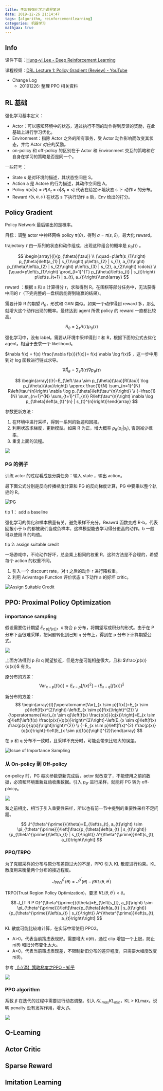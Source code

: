 ```yaml
---
title: 李宏毅强化学习课程笔记
date: 2019-12-26 21:14:47
tags: [algorithm, reinforcementlearning]
categories: 机器学习
mathjax: true
---
```


## Info 

课件下载：[Hung-yi Lee - Deep Reinforcement Learning](http://speech.ee.ntu.edu.tw/~tlkagk/courses_MLDS18.html)

课程视频：[DRL Lecture 1: Policy Gradient (Review) - YouTube](https://www.youtube.com/watch?v=z95ZYgPgXOY&list=PLJV_el3uVTsODxQFgzMzPLa16h6B8kWM_)

- Change Log
    - 20191226: 整理 PPO 相关资料

## RL 基础

强化学习基本定义：

- Actor：可以感知环境中的状态，通过执行不同的动作得到反馈的奖励，在此基础上进行学习优化。
- Environment：指除 Actor 之外的所有事务，受 Actor 动作影响而改变其状态，并给 Actor 对应的奖励。
- on-policy 和 off-policy 的区别在于 Actor 和 Environment 交互的策略和它自身在学习的策略是否是同一个。

一些符号：

- State s 是对环境的描述，其状态空间是 S。
- Action a 是 Actore 的行为描述，其动作空间是 A。
- Policy $\pi(a|s)=P[A_t=a|S_t=s]$ 代表在给定环境状态 s 下 动作 a 的分布。
- Reward ${r(s,a,s^{\prime})}$ 在状态 s 下执行动作 a 后，Env 给出的打分。

## Policy Gradient

Policy Network 最后输出的是概率。

目标：调整 actor 中神经网络 policy $\pi(\theta)$，得到 $a=\pi(s, \theta)$，最大化 reward。

trajectory $\tau$ 由一系列的状态和动作组成，出现这种组合的概率是 $p_{\theta}(\tau)$ 。

$$
\begin{array}{l}{p_{\theta}(\tau)} \\ {\quad=p\left(s_{1}\right) p_{\theta}\left(a_{1} | s_{1}\right) p\left(s_{2} | s_{1}, a_{1}\right) p_{\theta}\left(a_{2} | s_{2}\right) p\left(s_{3} | s_{2}, a_{2}\right) \cdots} \\ {\quad=p\left(s_{1}\right) \prod_{l=1}^{T} p_{\theta}\left(a_{t} | s_{t}\right) p\left(s_{t+1} | s_{t}, a_{t}\right)}\end{array}
$$

reward ：根据 s 和 a 计算得分 r，求和得到 R。在围棋等部分任务中，无法获得中间的 r（下完完整的一盘棋后能得到输赢的结果）。

需要计算 R 的期望 $\bar{R}_{\theta}$，形式和 GAN 类似。如果一个动作得到 reward 多，那么就增大这个动作出现的概率。最终达到 agent 所做 policy 的 reward 一直都比较高。

$$
\bar{R}_{\theta}=\sum_{\tau} R(\tau) p_{\theta}(\tau)
$$

强化学习中，没有 label。需要从环境中采样得到 $\tau$ 和 R，根据下面的公式去优化 agent。相当于去求一个 likelihood。 

$\nabla f(x) = f(x) \frac{\nabla f(x)}{f(x)}= f(x) \nabla \log f(x)$ ，这一步中用到对 log 函数进行链式求导。

$$
\nabla \bar{R}_{\theta}=\sum_{\tau} R(\tau) \nabla p_{\theta}(\tau)
$$

$$
\begin{array}{l}{=E_{\left.\tau \sim p_{\theta}(\tau)[R(\tau)] \log p_{\theta}(\tau)\right]} \approx \frac{1}{N} \sum_{n=1}^{N} R\left(\tau^{n}\right) \nabla \log p_{\theta}\left(\tau^{n}\right)} \\ {=\frac{1}{N} \sum_{n=1}^{N} \sum_{t=1}^{T_{n}} R\left(\tau^{n}\right) \nabla \log p_{\theta}\left(a_{t}^{n} | s_{t}^{n}\right)}\end{array}
$$

参数更新方法：
1. 在环境中进行采样，得到一系列的轨迹和回报。
2. 利用状态求梯度，更新模型。如果 R 为正，增大概率 $p_{\theta}(a_t|s_t)$, 否则减少概率。
3. 重复上面的流程。


![](/file/15726799935625.jpg)

### PG 的例子

训练 actor 的过程看成是分类任务：输入 state ，输出 action。

最下面公式分别是反向传播梯度计算和 PG 的反向梯度计算，PG 中要乘以整个轨迹的 R。

![PG](/file/15752505145081.jpg)


tip 1： add a baseline

强化学习的优化和样本质量有关，避免采样不充分。Reawrd 函数变成 R-b，代表回报小于 b 的都被我们当成负样本，这样模型能去学习得分更高的动作。b 一般可以使用 R 的均值。

tip 2: assign suitable credit

一场游戏中，不论动作好坏，总会乘上相同的权重 R，这种方法是不合理的，希望每个 action 的权重不同。

1. 引入一个 discount rate，对 t 之后的动作 r 进行降权重。
2. 利用 Advantage Function 评价状态 s 下动作 a 的好坏 critic。

 ![Assign Suitable Credit](/file/15752505547153.jpg)

## PPO: Proximal Policy Optimization

### importance sampling

假设需要估计期望 $E_{x~p[f(x)]}$，x 符合 p 分布，将期望写成积分的形式。由于在 P 分布下面很难采样，把问题转化到已知 q 分布上，得到在 p 分布下计算期望公式。

![](/file/15771920437580.jpg)

上面方法得到 p 和 q 期望接近，但是方差可能相差很大，且和 $\frac{p(x)}{q(x)}$ 有关。

原分布的方差：
$$
\operatorname{Var}_{x-p}[f(x)]=E_{x-p}\left[f(x)^{2}\right]-\left(E_{x-q}[f(x)]\right)^{2}
$$

新分布的方差：
$$
\begin{array}{l}{\operatorname{Var}_{x \sim p}[f(x)]=E_{x \sim p}\left[f(x)^{2}\right]-\left(E_{x \sim p}[f(x)]\right)^{2}} \\ {\operatorname{Var}_{x \sim q}\left[f(x) \frac{p(x)}{q(x)}\right]=E_{x \sim q}\left[\left(f(x) \frac{p(x)}{q(x)}\right)^{2}\right]-\left(E_{x \sim q}\left[f(x) \frac{p(x)}{q(x)}\right]\right)^{2}} \\ {=E_{x \sim p}\left[f(x)^{2} \frac{p(x)}{q(x)}\right]-\left(E_{x \sim p}[f(x)]\right)^{2}}\end{array}
$$

在 p 和 q 分布不一致时，且采样不充分时，可能会带来比较大的误差。

![Issue of Importance Sampling](/file/15771931618906.jpg)


### 从 On-policy 到 Off-policy

on-policy 时，PG 每次参数更新完成后，actor 就改变了，不能使用之前的数据，必须和环境重新互动收集数据。引入 $p_{\theta \prime}$ 进行采样，就能将 PG 转为 off-ploicy。

![](/file/15771932374489.jpg)

和之前相比，相当于引入重要性采样，所以也有前一节中提到的重要性采样不足问题。

$$
J^{\theta^{\prime}}(\theta)=E_{\left(s_{t}, a_{t}\right) \sim \pi_{\theta^{\prime}}}\left[\frac{p_{\theta}\left(a_{t} | s_{t}\right)}{p_{\theta^{\prime}}\left(a_{t} | s_{t}\right)} A^{\theta^{\prime}}\left(s_{t}, a_{t}\right)\right]
$$


### PPO/TRPO

为了克服采样的分布与原分布差距过大的不足，PPO 引入 KL 散度进行约束。KL 散度用来衡量两个分布的接近程度。

$$
J_{P P O}^{\theta^{\prime}}(\theta)=J^{\theta^{\prime}}(\theta)-\beta K L\left(\theta, \theta^{\prime}\right)
$$

TRPO(Trust Region Policy Optimization)，要求 $K L\left(\theta, \theta^{\prime}\right)<\delta$。

$$
J_{T R P O}^{\theta^{\prime}}(\theta)=E_{\left(s_{t}, a_{t}\right) \sim \pi_{\theta^{\prime}}}\left[\frac{p_{\theta}\left(a_{t} | s_{t}\right)}{p_{\theta^{\prime}}\left(a_{t} | s_{t}\right)} A^{\theta^{\prime}}\left(s_{t}, a_{t}\right)\right]
$$

KL 散度可能比较难计算，在实际中常使用 PPO2。 

- A>0，代表当前策虑表现好。需要增大 $\pi( \theta )$，通过 clip 增加一个上限，防止 $\pi( \theta )$ 和旧分布变化太大。
- A<0，代表当前策虑表现差，不限制新旧分布的差异程度，只需要大幅度改变 $\pi( \theta )$。

参考 [【点滴】策略梯度之PPO - 知乎](https://zhuanlan.zhihu.com/p/43114711)

![](/file/15772793086357.jpg)


### PPO algorithm

系数 $\beta$ 在迭代的过程中需要进行动态调整。引入 $KL_{max} KL_{min}$，KL > KLmax，说明 penalty 没有发挥作用，增大 $\beta$。

![](/file/15772793200430.jpg)


## Q-Learning

## Actor Critic

## Sparse Reward

## Imitation Learning


